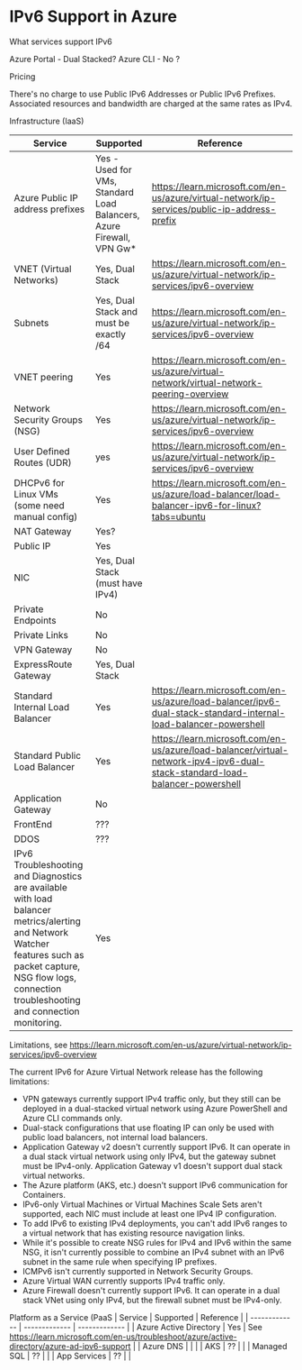 # IPv6 Support in Azure
What services support IPv6

Azure Portal - Dual Stacked?
Azure CLI - No ?

Pricing

There's no charge to use Public IPv6 Addresses or Public IPv6 Prefixes. Associated resources and bandwidth are charged at the same rates as IPv4.

Infrastructure (IaaS)

| Service  | Supported | Reference |
| ------------- | ------------- | ------------- | 
| Azure Public IP address prefixes | Yes - Used for VMs, Standard Load Balancers, Azure Firewall, VPN Gw* | https://learn.microsoft.com/en-us/azure/virtual-network/ip-services/public-ip-address-prefix |
| VNET (Virtual Networks) | Yes, Dual Stack  | https://learn.microsoft.com/en-us/azure/virtual-network/ip-services/ipv6-overview |
| Subnets | Yes, Dual Stack and must be exactly /64 | https://learn.microsoft.com/en-us/azure/virtual-network/ip-services/ipv6-overview |
| VNET peering | Yes | https://learn.microsoft.com/en-us/azure/virtual-network/virtual-network-peering-overview | 
| Network Security Groups (NSG) | Yes | https://learn.microsoft.com/en-us/azure/virtual-network/ip-services/ipv6-overview |
| User Defined Routes (UDR) | yes | https://learn.microsoft.com/en-us/azure/virtual-network/ip-services/ipv6-overview |
| DHCPv6 for Linux VMs (some need manual config) | Yes | https://learn.microsoft.com/en-us/azure/load-balancer/load-balancer-ipv6-for-linux?tabs=ubuntu | 
| NAT Gateway | Yes? | |
| Public IP | Yes | | (via NAT GW)
| NIC  | Yes, Dual Stack (must have IPv4) | |
| Private Endpoints | No | |
| Private Links | No | |
| VPN Gateway | No | |
| ExpressRoute Gateway | Yes, Dual Stack | |
| Standard Internal Load Balancer | Yes | https://learn.microsoft.com/en-us/azure/load-balancer/ipv6-dual-stack-standard-internal-load-balancer-powershell |
| Standard Public Load Balancer | Yes | https://learn.microsoft.com/en-us/azure/load-balancer/virtual-network-ipv4-ipv6-dual-stack-standard-load-balancer-powershell |
| Application Gateway | No | |
| FrontEnd | ??? | |
| DDOS | ??? | |
| IPv6 Troubleshooting and Diagnostics are available with load balancer metrics/alerting and Network Watcher features such as packet capture, NSG flow logs, connection troubleshooting and connection monitoring. | Yes | |

Limitations, see https://learn.microsoft.com/en-us/azure/virtual-network/ip-services/ipv6-overview

The current IPv6 for Azure Virtual Network release has the following limitations:
* VPN gateways currently support IPv4 traffic only, but they still can be deployed in a dual-stacked virtual network using Azure PowerShell and Azure CLI commands only.
* Dual-stack configurations that use floating IP can only be used with public load balancers, not internal load balancers.
* Application Gateway v2 doesn't currently support IPv6. It can operate in a dual stack virtual network using only IPv4, but the gateway subnet must be IPv4-only. Application Gateway v1 doesn't support dual stack virtual networks.
* The Azure platform (AKS, etc.) doesn't support IPv6 communication for Containers.
* IPv6-only Virtual Machines or Virtual Machines Scale Sets aren't supported, each NIC must include at least one IPv4 IP configuration.
* To add IPv6 to existing IPv4 deployments, you can't add IPv6 ranges to a virtual network that has existing resource navigation links.
* While it's possible to create NSG rules for IPv4 and IPv6 within the same NSG, it isn't currently possible to combine an IPv4 subnet with an IPv6 subnet in the same rule when specifying IP prefixes.
* ICMPv6 isn't currently supported in Network Security Groups.
* Azure Virtual WAN currently supports IPv4 traffic only.
* Azure Firewall doesn't currently support IPv6. It can operate in a dual stack VNet using only IPv4, but the firewall subnet must be IPv4-only.



Platform as a Service (PaaS
| Service  | Supported | Reference |
| ------------- | ------------- | ------------- | 
| Azure Active Directory | Yes | See https://learn.microsoft.com/en-us/troubleshoot/azure/active-directory/azure-ad-ipv6-support |
| Azure DNS | | |
| AKS | ?? | |
| Managed SQL | ?? | |
| App Services | ?? | |


